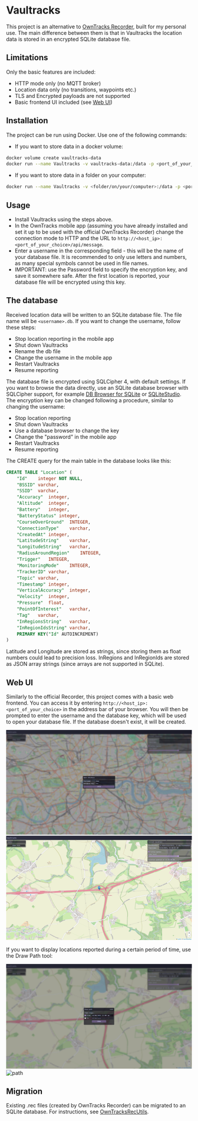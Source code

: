 # Vaultracks

This project is an alternative to [OwnTracks Recorder](https://github.com/owntracks/recorder), built for my personal use. The main difference between them is that in Vaultracks the location data is stored in an encrypted SQLite database file.

## Limitations

Only the basic features are included:

- HTTP mode only (no MQTT broker)
- Location data only (no transitions, waypoints etc.)
- TLS and Encrypted payloads are not supported
- Basic frontend UI included (see [Web UI](#web-ui))

## Installation

The project can be run using Docker.
Use one of the following commands:

- If you want to store data in a docker volume:

```bash
docker volume create vaultracks-data
docker run --name Vaultracks -v vaultracks-data:/data -p <port_of_your_choice>:8080 metal666/vaultracks:latest
```

- If you want to store data in a folder on your computer:

```bash
docker run --name Vaultracks -v <folder/on/your/computer>:/data -p <port_of_your_choice>:8080 metal666/vaultracks:latest
```

## Usage

- Install Vaultracks using the steps above.
- In the OwnTracks mobile app (assuming you have already installed and set it up to be used with the official OwnTracks Recorder) change the connection mode to HTTP and the URL to `http://<host_ip>:<port_of_your_choice>/api/message`.
- Enter a username in the corresponding field - this will be the name of your database file. It is recommended to only use letters and numbers, as many special symbols cannot be used in file names.
- IMPORTANT: use the Password field to specify the encryption key, and save it somewhere safe. After the first location is reported, your database file will be encrypted using this key.

## The database

Received location data will be written to an SQLite database file. The file name will be `<username>.db`. If you want to change the username, follow these steps:

- Stop location reporting in the mobile app
- Shut down Vaultracks
- Rename the db file
- Change the username in the mobile app
- Restart Vaultracks
- Resume reporting

The database file is encrypted using SQLCipher 4, with default settings. If you want to browse the data directly, use an SQLite database browser with SQLCipher support, for example [DB Browser for SQLite](https://github.com/sqlitebrowser/sqlitebrowser) or [SQLiteStudio](https://github.com/pawelsalawa/sqlitestudio).
The encryption key can be changed following a procedure, similar to changing the username:

- Stop location reporting
- Shut down Vaultracks
- Use a database browser to change the key
- Change the "password" in the mobile app
- Restart Vaultracks
- Resume reporting

The CREATE query for the main table in the database looks like this:

```sql
CREATE TABLE "Location" (
	"Id"	integer NOT NULL,
	"BSSID"	varchar,
	"SSID"	varchar,
	"Accuracy"	integer,
	"Altitude"	integer,
	"Battery"	integer,
	"BatteryStatus"	integer,
	"CourseOverGround"	INTEGER,
	"ConnectionType"	varchar,
	"CreatedAt"	integer,
	"LatitudeString"	varchar,
	"LongitudeString"	varchar,
	"RadiusAroundRegion"	INTEGER,
	"Trigger"	INTEGER,
	"MonitoringMode"	INTEGER,
	"TrackerID"	varchar,
	"Topic"	varchar,
	"Timestamp"	integer,
	"VerticalAccuracy"	integer,
	"Velocity"	integer,
	"Pressure"	float,
	"PointOfInterest"	varchar,
	"Tag"	varchar,
	"InRegionsString"	varchar,
	"InRegionIdsString"	varchar,
	PRIMARY KEY("Id" AUTOINCREMENT)
)
```

Latitude and Longitude are stored as strings, since storing them as float numbers could lead to precision loss. InRegions and InRegionIds are stored as JSON array strings (since arrays are not supported in SQLite).

## Web UI

Similarly to the official Recorder, this project comes with a basic web frontend. You can access it by entering `http://<host_ip>:<port_of_your_choice>` in the address bar of your browser. You will then be prompted to enter the username and the database key, which will be used to open your database file. If the database doesn't exist, it will be created.

![open-database](screenshots/open-database.png?raw=true)
![current-location](screenshots/current-location.png?raw=true)

If you want to display locations reported during a certain period of time, use the Draw Path tool:

![draw-path](screenshots/draw-path.png?raw=true)
![path](screenshots/path.png?raw=true)

## Migration

Existing .rec files (created by OwnTracks Recorder) can be migrated to an SQLite database. For instructions, see [OwnTracksRecUtils](https://github.com/Metal-666/OwnTracksRecUtils).
